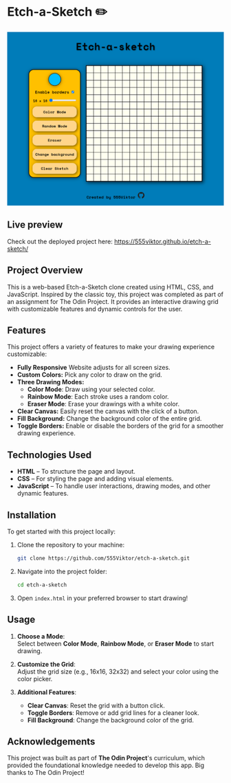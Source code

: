 # Etch-a-Sketch ✏️

[![Screenshot](images/etch-a-sketch-preview-github.png)](https://555viktor.github.io/etch-a-sketch/)

## Live preview

Check out the deployed project here: https://555viktor.github.io/etch-a-sketch/

## Project Overview  

This is a web-based Etch-a-Sketch clone created using HTML, CSS, and JavaScript. Inspired by the classic toy, this project was completed as part of an assignment for The Odin Project. It provides an interactive drawing grid with customizable features and dynamic controls for the user. 

## Features

This project offers a variety of features to make your drawing experience customizable:

- **Fully Responsive** Website adjusts for all screen sizes.
- **Custom Colors:** Pick any color to draw on the grid.
- **Three Drawing Modes:**  
  - **Color Mode**: Draw using your selected color.  
  - **Rainbow Mode**: Each stroke uses a random color.  
  - **Eraser Mode**: Erase your drawings with a white color.
- **Clear Canvas:** Easily reset the canvas with the click of a button.
- **Fill Background:** Change the background color of the entire grid.
- **Toggle Borders:** Enable or disable the borders of the grid for a smoother drawing experience.

## Technologies Used  
- **HTML** – To structure the page and layout.  
- **CSS** – For styling the page and adding visual elements.  
- **JavaScript** – To handle user interactions, drawing modes, and other dynamic features.

## Installation

To get started with this project locally:

1. Clone the repository to your machine:
   ```bash
   git clone https://github.com/555Viktor/etch-a-sketch.git
   ```

2. Navigate into the project folder:
   ```bash
   cd etch-a-sketch
   ```

3. Open `index.html` in your preferred browser to start drawing!

## Usage

1. **Choose a Mode**:  
   Select between **Color Mode**, **Rainbow Mode**, or **Eraser Mode** to start drawing.

2. **Customize the Grid**:  
   Adjust the grid size (e.g., 16x16, 32x32) and select your color using the color picker.

3. **Additional Features**:  
   - **Clear Canvas**: Reset the grid with a button click.  
   - **Toggle Borders**: Remove or add grid lines for a cleaner look.  
   - **Fill Background**: Change the background color of the grid.

## Acknowledgements  
This project was built as part of **The Odin Project**'s curriculum, which provided the foundational knowledge needed to develop this app. Big thanks to The Odin Project!

